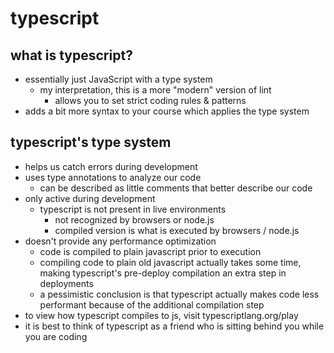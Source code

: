 # typescript

## what is typescript?
- essentially just JavaScript with a type system
  - my interpretation, this is a more "modern" version of lint
    - allows you to set strict coding rules & patterns
- adds a bit more syntax to your course which applies the type system

## typescript's type system
- helps us catch errors during development
- uses type annotations to analyze our code
   - can be described as little comments that better describe our code
- only active during development
  - typescript is not present in live environments
    - not recognized by browsers or node.js
    - compiled version is what is executed by browsers / node.js
- doesn't provide any performance optimization
  - code is compiled to plain javascript prior to execution
  - compiling code to plain old javascript actually takes some time, making typescript's pre-deploy compilation an extra step in deployments
  - a pessimistic conclusion is that typescript actually makes code less performant because of the additional compilation step
- to view how typescript compiles to js, visit typescriptlang.org/play
- it is best to think of typescript as a friend who is sitting behind you while you are coding